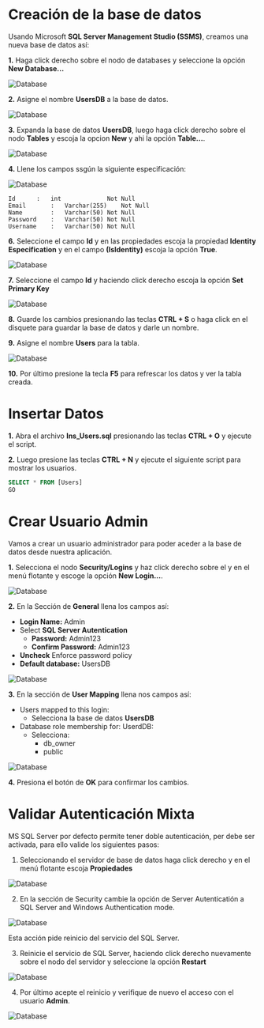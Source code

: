 # Creación de la base de datos
Usando Microsoft **SQL Server Management Studio (SSMS)**, creamos una nueva base de datos  así:

**1.** Haga click derecho sobre el nodo de databases y seleccione la opción **New Database...**

![Database](https://github.com/Jucer74/WebDev/blob/main/Sesiones/Sesion-01/Database-01.png)

**2.** Asigne el nombre **UsersDB** a la base de datos.

![Database](https://github.com/Jucer74/WebDev/blob/main/Sesiones/Sesion-01/Database-02.png)

**3.** Expanda la base de datos **UsersDB**, luego haga click derecho sobre el nodo **Tables** y escoja la opcion **New** y ahi la opción **Table...**.

![Database](https://github.com/Jucer74/WebDev/blob/main/Sesiones/Sesion-01/Database-03.png)

**4.** Llene los campos ssgún la siguiente especificación:

![Database](https://github.com/Jucer74/WebDev/blob/main/Sesiones/Sesion-01/Database-04.png)

	Id		:	int				Not Null
	Email		:	Varchar(255)	Not Null
	Name		:	Varchar(50)	Not Null
	Password	:	Varchar(50)	Not Null
	Username	:	Varchar(50)	Not Null
 
**6.** Seleccione el campo **Id** y en las propiedades escoja la propiedad **Identity Especification** y en el campo **(IsIdentity)** escoja la opción **True**.

![Database](https://github.com/Jucer74/WebDev/blob/main/Sesiones/Sesion-01/Database-05.png)

**7.** Seleccione el campo **Id** y haciendo click derecho escoja la opción **Set Primary Key**

![Database](https://github.com/Jucer74/WebDev/blob/main/Sesiones/Sesion-01/Database-06.png)

**8.** Guarde los cambios presionando las teclas **CTRL + S** o haga click en el disquete para guardar la base de datos y darle un nombre.

**9.** Asigne el nombre **Users** para la tabla.

![Database](https://github.com/Jucer74/WebDev/blob/main/Sesiones/Sesion-01/Database-07.png)

**10.** Por último presione la tecla **F5** para refrescar los datos y ver la tabla creada.


# Insertar Datos

**1.** Abra el archivo **Ins_Users.sql** presionando las teclas **CTRL + O** y ejecute el script.

**2.** Luego presione las teclas **CTRL + N** y ejecute el siguiente script para mostrar los usuarios.

```sql
SELECT * FROM [Users]
GO
```
    

# Crear Usuario Admin
Vamos a crear un usuario administrador para poder aceder a la base de datos desde nuestra aplicación.

**1.** Selecciona el nodo **Security/Logins** y haz click derecho sobre el y en el menú flotante y escoge la opción **New Login...**.

![Database](https://github.com/Jucer74/WebDev/blob/main/Sesiones/Sesion-01/Database-08.png)

**2.** En la Sección de **General** llena los campos así:

- **Login Name:** Admin
- Select **SQL Server Autentication**
	- **Password:** Admin123
	- **Confirm Password:** Admin123 
- **Uncheck** Enforce password policy
- **Default database:** UsersDB

![Database](https://github.com/Jucer74/WebDev/blob/main/Sesiones/Sesion-01/Database-09.png)

**3.** En la sección de **User Mapping** llena nos campos así:

- Users mapped to this login: 
	- Selecciona la base de datos **UsersDB** 
- Database role membership for: UserdDB: 
	- Selecciona:
		- db_owner
		- public

![Database](https://github.com/Jucer74/WebDev/blob/main/Sesiones/Sesion-01/Database-10.png)

**4.** Presiona el botón de **OK** para confirmar los cambios.

# Validar Autenticación Mixta
MS SQL Server por defecto permite tener doble autenticación, per debe ser activada, para ello valide los siguientes pasos:

1. Seleccionando el servidor de base de datos haga click derecho y en el menú flotante escoja **Propiedades**

![Database](https://github.com/Jucer74/WebDev/blob/main/Sesiones/Sesion-01/Database-11.png)

2. En la sección de Security cambie la opción de Server Autenticatión a SQL Server and Windows Authentication mode.

![Database](https://github.com/Jucer74/WebDev/blob/main/Sesiones/Sesion-01/Database-12.png)

Esta acción pide reinicio del servicio del SQL Server.

3. Reinicie el servicio de SQL Server, haciendo click derecho nuevamente sobre el nodo del servidor y seleccione la opción **Restart**

![Database](https://github.com/Jucer74/WebDev/blob/main/Sesiones/Sesion-01/Database-13.png)


4. Por último acepte el reinicio y verifique de nuevo el acceso con el usuario **Admin**.

![Database](https://github.com/Jucer74/WebDev/blob/main/Sesiones/Sesion-01/Database-14.png)


  

